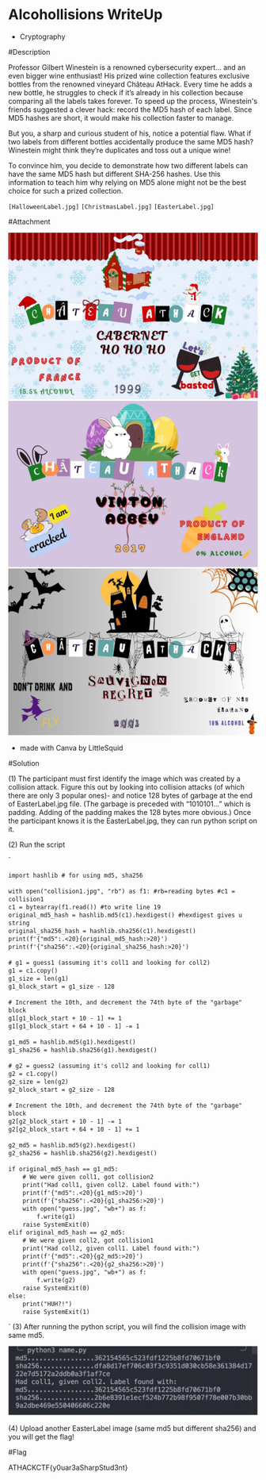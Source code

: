 # Alcohollisions WriteUp

- Cryptography

#Description

Professor Gilbert Winestein is a renowned cybersecurity expert... and an even bigger wine enthusiast! His prized wine collection features exclusive bottles from the renowned vineyard Château AtHack. Every time he adds a new bottle, he struggles to check if it’s already in his collection because comparing all the labels takes forever. To speed up the process, Winestein's friends suggested a clever hack: record the MD5 hash of each label. Since MD5 hashes are short, it would make his collection faster to manage.

But you, a sharp and curious student of his, notice a potential flaw. What if two labels from different bottles accidentally produce the same MD5 hash? Winestein might think they’re duplicates and toss out a unique wine!

To convince him, you decide to demonstrate how two different labels can have the same MD5 hash but different SHA-256 hashes. Use this information to teach him why relying on MD5 alone might not be the best choice for such a prized collection.

`[HalloweenLabel.jpg]` `[ChristmasLabel.jpg]` `[EasterLabel.jpg]`

#Attachment

![christmaslabel](Labels/christmaslabel.jpg)
![easterlabel](Labels/easterlabel.jpg)
![halloweenlabel](Labels/halloweenlabel.jpg)

- made with Canva by LittleSquid

#Solution

(1) The participant must first identify the image which was created by a collision attack. Figure this out by looking into collision attacks (of which there are only 3 popular ones)- and notice 128 bytes of garbage at the end of EasterLabel.jpg file. (The garbage is preceded with “1010101…” which is padding. Adding of the padding makes the 128 bytes more obvious.) Once the participant knows it is the EasterLabel.jpg, they can run python script on it.

(2) Run the script

`

    import hashlib # for using md5, sha256

    with open("collision1.jpg", "rb") as f1: #rb=reading bytes #c1 = collision1
    c1 = bytearray(f1.read()) #to write line 19
    original_md5_hash = hashlib.md5(c1).hexdigest() #hexdigest gives u string
    original_sha256_hash = hashlib.sha256(c1).hexdigest()
    print(f'{"md5":.<20}{original_md5_hash:>20}')
    print(f'{"sha256":.<20}{original_sha256_hash:>20}')

    # g1 = guess1 (assuming it's coll1 and looking for coll2)
    g1 = c1.copy()
    g1_size = len(g1)
    g1_block_start = g1_size - 128

    # Increment the 10th, and decrement the 74th byte of the "garbage" block
    g1[g1_block_start + 10 - 1] += 1
    g1[g1_block_start + 64 + 10 - 1] -= 1

    g1_md5 = hashlib.md5(g1).hexdigest()
    g1_sha256 = hashlib.sha256(g1).hexdigest()

    # g2 = guess2 (assuming it's coll2 and looking for coll1)
    g2 = c1.copy()
    g2_size = len(g2)
    g2_block_start = g2_size - 128

    # Increment the 10th, and decrement the 74th byte of the "garbage" block
    g2[g2_block_start + 10 - 1] -= 1
    g2[g2_block_start + 64 + 10 - 1] += 1

    g2_md5 = hashlib.md5(g2).hexdigest()
    g2_sha256 = hashlib.sha256(g2).hexdigest()

    if original_md5_hash == g1_md5:
        # We were given coll1, got collision2
        print("Had coll1, given coll2. Label found with:")
        print(f'{"md5":.<20}{g1_md5:>20}')
        print(f'{"sha256":.<20}{g1_sha256:>20}')
        with open("guess.jpg", "wb+") as f:
            f.write(g1)
        raise SystemExit(0)
    elif original_md5_hash == g2_md5:
        # We were given coll2, got collision1
        print("Had coll2, given coll1. Label found with:")
        print(f'{"md5":.<20}{g2_md5:>20}')
        print(f'{"sha256":.<20}{g2_sha256:>20}')
        with open("guess.jpg", "wb+") as f:
            f.write(g2)
        raise SystemExit(0)
    else:
        print("HUH?!")
        raise SystemExit(1)

`
(3) After running the python script, you will find the collision image with same md5.

![collision](Labels/collisionpic.jpg)

(4) Upload another EasterLabel image (same md5 but different sha256) and you will get the flag!

#Flag

ATHACKCTF{y0uar3aSharpStud3nt}
